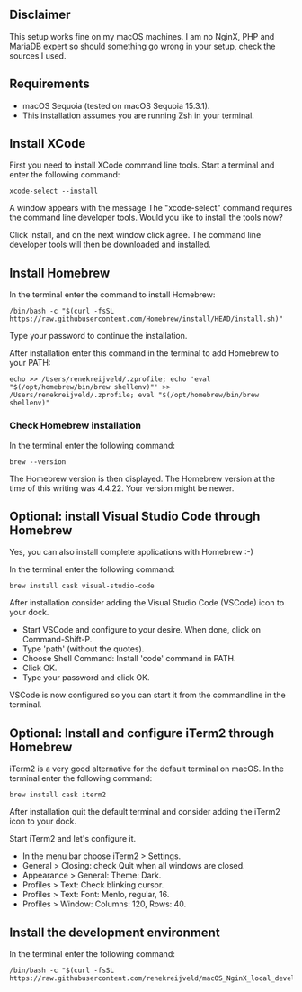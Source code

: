 ## Disclaimer

This setup works fine on my macOS machines. I am no NginX, PHP and MariaDB expert so should something go wrong in your setup, check the sources I used.

## Requirements

- macOS Sequoia (tested on macOS Sequoia 15.3.1).
- This installation assumes you are running Zsh in your terminal.

## Install XCode

First you need to install XCode command line tools. Start a terminal and enter the following command:

```
xcode-select --install
```

A window appears with the message The "xcode-select" command requires the command line developer tools. Would you like to install the tools now?

Click install, and on the next window click agree. The command line developer tools will then be downloaded and installed.

## Install Homebrew

In the terminal enter the command to install Homebrew:

```
/bin/bash -c "$(curl -fsSL https://raw.githubusercontent.com/Homebrew/install/HEAD/install.sh)"
```

Type your password to continue the installation.

After installation enter this command in the terminal to add Homebrew to your PATH:

```
echo >> /Users/renekreijveld/.zprofile; echo 'eval "$(/opt/homebrew/bin/brew shellenv)"' >> /Users/renekreijveld/.zprofile; eval "$(/opt/homebrew/bin/brew shellenv)"
```

### Check Homebrew installation

In the terminal enter the following command:

```
brew --version
```

The Homebrew version is then displayed. The Homebrew version at the time of this writing was 4.4.22. Your version might be newer.

## Optional: install Visual Studio Code through Homebrew

Yes, you can also install complete applications with Homebrew :-)

In the terminal enter the following command:

```
brew install cask visual-studio-code
```

After installation consider adding the Visual Studio Code (VSCode) icon to your dock.

- Start VSCode and configure to your desire. When done, click on Command-Shift-P.
- Type 'path' (without the quotes).
- Choose Shell Command: Install 'code' command in PATH.
- Click OK.
- Type your password and click OK.

VSCode is now configured so you can start it from the commandline in the terminal.

## Optional: Install and configure iTerm2 through Homebrew

iTerm2 is a very good alternative for the default terminal on macOS. In the terminal enter the following command:

```
brew install cask iterm2
```

After installation quit the default terminal and consider adding the iTerm2 icon to your dock.

Start iTerm2 and let's configure it. 

- In the menu bar choose iTerm2 > Settings.
- General > Closing: check Quit when all windows are closed.
- Appearance > General: Theme: Dark.
- Profiles > Text: Check blinking cursor.
- Profiles > Text: Font: Menlo, regular, 16.
- Profiles > Window: Columns: 120, Rows: 40.

## Install the development environment

In the terminal enter the following command:

```
/bin/bash -c "$(curl -fsSL https://raw.githubusercontent.com/renekreijveld/macOS_NginX_local_development/refs/heads/main/Installer/nginx_dev_installer.sh)"
```

